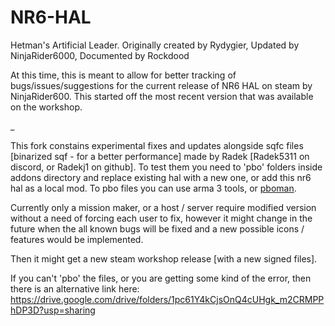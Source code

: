 # NR6-HAL
Hetman's Artificial Leader. Originally created by Rydygier, Updated by NinjaRider6000, Documented by Rockdood

At this time, this is meant to allow for better tracking of bugs/issues/suggestions for the current release of NR6 HAL on steam by NinjaRider600. This started off the most recent version that was available on the workshop.

_

This fork constains experimental fixes and updates alongside sqfc files [binarized sqf - for a better performance] made by Radek [Radek5311 on discord, or Radekj1 on github]. To test them you need to 'pbo' folders inside addons directory and replace existing hal with a new one, or add this nr6 hal as a local mod. To pbo files you can use arma 3 tools, or [pboman](https://github.com/winseros/pboman3/releases).

Currently only a mission maker, or a host / server require modified version without a need of forcing each user to fix, however it might change in the future when the all known bugs will be fixed and a new possible icons / features would be implemented. 

Then it might get a new steam workshop release [with a new signed files]. 

If you can't 'pbo' the files, or you are getting some kind of the error, then there is an alternative link here: 
https://drive.google.com/drive/folders/1pc61Y4kCjsOnQ4cUHgk_m2CRMPPhDP3D?usp=sharing 
